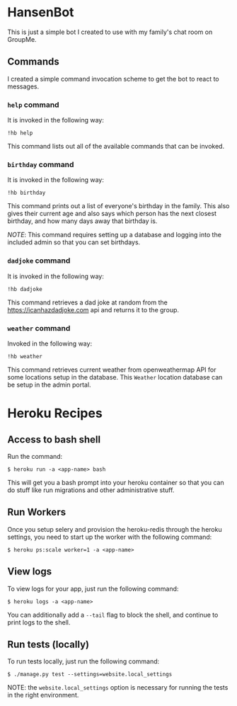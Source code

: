 # HansenBot

This is just a simple bot I created to use with my family's chat room on
GroupMe.


## Commands

I created a simple command invocation scheme to get the bot to react to messages.

### `help` command

It is invoked in the following way:

`!hb help`

This command lists out all of the available commands that can be invoked.

### `birthday` command

It is invoked in the following way:

`!hb birthday`

This command prints out a list of everyone's birthday in the family. This also
gives their current age and also says which person has the next closest birthday,
and how many days away that birthday is.

*NOTE*: This command requires setting up a database and logging into the included
admin so that you can set birthdays.

### `dadjoke` command

It is invoked in the following way:

`!hb dadjoke`

This command retrieves a dad joke at random from the https://icanhazdadjoke.com
api and returns it to the group.

### `weather` command

Invoked in the following way:

`!hb weather`

This command retrieves current weather from openweathermap API for some locations
setup in the database. This `Weather` location database can be setup in the
admin portal.

# Heroku Recipes

## Access to bash shell

Run the command:

```
$ heroku run -a <app-name> bash
```

This will get you a bash prompt into your heroku container so that you can do
stuff like run migrations and other administrative stuff.

## Run Workers

Once you setup selery and provision the heroku-redis through the heroku settings,
you need to start up the worker with the following command:

```
$ heroku ps:scale worker=1 -a <app-name>
```

## View logs

To view logs for your app, just run the following command:

```
$ heroku logs -a <app-name>
```

You can additionally add a `--tail` flag to block the shell, and continue to
print logs to the shell.


## Run tests (locally)

To run tests locally, just run the following command:

```
$ ./manage.py test --settings=website.local_settings
```

NOTE: the `website.local_settings` option is necessary for running the tests
in the right environment.
